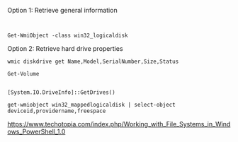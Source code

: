 Option 1: Retrieve general information

``` shell


Get-WmiObject -class win32_logicaldisk

```


Option 2: Retrieve hard drive properties

``` shell
wmic diskdrive get Name,Model,SerialNumber,Size,Status
```


``` shell
Get-Volume
```

``` shell

[System.IO.DriveInfo]::GetDrives()

```

``` shell
get-wmiobject win32_mappedlogicaldisk | select-object deviceid,providername,freespace

```

https://www.techotopia.com/index.php/Working_with_File_Systems_in_Windows_PowerShell_1.0